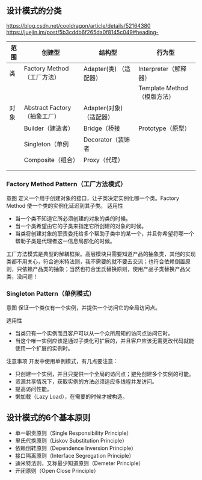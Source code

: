 ## 设计模式的分类
https://blog.csdn.net/cooldragon/article/details/52164380
https://juejin.im/post/5b3cddb6f265da0f8145c049#heading-

|   范围       |   创建型   					        |     结构型   				   |   行为型                  |
| --------    | --------- 					        | --------- 			       | --------- 			           |
| 	类 	      |  Factory Method（工厂方法）	 | Adapter(类) （适配器）	   | Interpreter（解释器）
|		           |                            |                        | Template Method（模版方法）|
|	  对象	     |  Abstract Factory（抽象工厂）|  Adapter(对象)（适配器）
|              |  Builder（建造者）			     |  Bridge（桥接						|		  Prototype（原型）			   
|              |  Singleton（单例				    |  Decorator（装饰者			 |					     						 
|              |  Composite（组合）          |  Proxy（代理）           |
|          |							|						|					       |      
|          |							|						|					       |      
  


### Factory Method Pattern（工厂方法模式）

意图
定义一个用于创建对象的接口，让子类决定实例化哪一个类。Factory Method 使一个类的实例化延迟到其子类。
适用性
* 当一个类不知道它所必须创建的对象的类的时候。
* 当一个类希望由它的子类来指定它所创建的对象的时候。
* 当类将创建对象的职责委托给多个帮助子类中的某一个，并且你希望将哪一个帮助子类是代理者这一信息局部化的时候。

工厂方法模式是典型的解耦框架。高层模块只需要知道产品的抽象类，其他的实现类都不用关心，符合迪米特法则，我不需要的就不要去交流；也符合依赖倒置原则，只依赖产品类的抽象；当然也符合里氏替换原则，使用产品子类替换产品父类，没问题！


### Singleton Pattern（单例模式）
意图
保证一个类仅有一个实例，并提供一个访问它的全局访问点。

适用性
* 当类只有一个实例而且客户可以从一个众所周知的访问点访问它时。
* 当这个唯一实例应该是通过子类化可扩展的，并且客户应该无需更改代码就能使用一个扩展的实例时。

注意事项
开发中使用单例模式，有几点要注意：

* 只创建一个实例，并且只提供一个全局的访问点；避免创建多个实例的可能。
* 资源共享情况下，获取实例的方法必须适应多线程并发访问。
* 提高访问性能。
* 懒加载（Lazy Load），在需要的时候才被构造。


## 设计模式的6个基本原则

* 单一职责原则（Single Responsibility Principle）
* 里氏代换原则（Liskov Substitution Principle）
* 依赖倒转原则（Dependence Inversion Principle）
* 接口隔离原则（Interface Segregation Principle）
* 迪米特法则，又称最少知道原则（Demeter Principle）
* 开闭原则（Open Close Principle）


